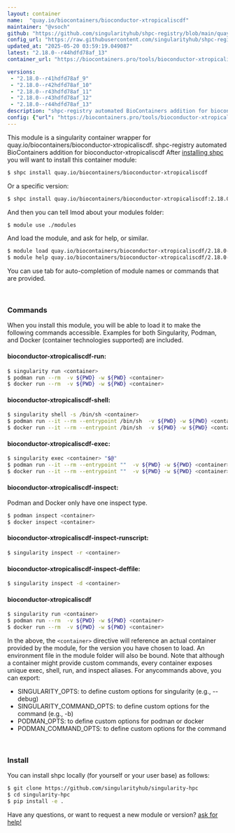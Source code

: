 ```yaml
---
layout: container
name:  "quay.io/biocontainers/bioconductor-xtropicaliscdf"
maintainer: "@vsoch"
github: "https://github.com/singularityhub/shpc-registry/blob/main/quay.io/biocontainers/bioconductor-xtropicaliscdf/container.yaml"
config_url: "https://raw.githubusercontent.com/singularityhub/shpc-registry/main/quay.io/biocontainers/bioconductor-xtropicaliscdf/container.yaml"
updated_at: "2025-05-20 03:59:19.049087"
latest: "2.18.0--r44hdfd78af_13"
container_url: "https://biocontainers.pro/tools/bioconductor-xtropicaliscdf"

versions:
 - "2.18.0--r41hdfd78af_9"
 - "2.18.0--r42hdfd78af_10"
 - "2.18.0--r43hdfd78af_11"
 - "2.18.0--r43hdfd78af_12"
 - "2.18.0--r44hdfd78af_13"
description: "shpc-registry automated BioContainers addition for bioconductor-xtropicaliscdf"
config: {"url": "https://biocontainers.pro/tools/bioconductor-xtropicaliscdf", "maintainer": "@vsoch", "description": "shpc-registry automated BioContainers addition for bioconductor-xtropicaliscdf", "latest": {"2.18.0--r44hdfd78af_13": "sha256:d03ee4535c7ba7a3b2cd75a6cb02a6aa2c36cf49747f8d9999415b303f8142c6"}, "tags": {"2.18.0--r41hdfd78af_9": "sha256:5d42e2b261697b8b6c2b8d3537f3a3ab3133f4f4565f4ffd1a89a813acb1f744", "2.18.0--r42hdfd78af_10": "sha256:ef5dacfe8a9aff3b0423b43311419dd81932f930495d7f52e8c21dbaa8833255", "2.18.0--r43hdfd78af_11": "sha256:5937dcb0b5eefadbed1c72a406c32f9c40e86c37fedcd1117200dcb87a97c64e", "2.18.0--r43hdfd78af_12": "sha256:e15702efb166d4b22452133f0b82e523d63429573aeab992fd6e94d429d9ce78", "2.18.0--r44hdfd78af_13": "sha256:d03ee4535c7ba7a3b2cd75a6cb02a6aa2c36cf49747f8d9999415b303f8142c6"}, "docker": "quay.io/biocontainers/bioconductor-xtropicaliscdf"}
---
```


This module is a singularity container wrapper for quay.io/biocontainers/bioconductor-xtropicaliscdf.
shpc-registry automated BioContainers addition for bioconductor-xtropicaliscdf
After [installing shpc](#install) you will want to install this container module:


```bash
$ shpc install quay.io/biocontainers/bioconductor-xtropicaliscdf
```

Or a specific version:

```bash
$ shpc install quay.io/biocontainers/bioconductor-xtropicaliscdf:2.18.0--r44hdfd78af_13
```

And then you can tell lmod about your modules folder:

```bash
$ module use ./modules
```

And load the module, and ask for help, or similar.

```bash
$ module load quay.io/biocontainers/bioconductor-xtropicaliscdf/2.18.0--r44hdfd78af_13
$ module help quay.io/biocontainers/bioconductor-xtropicaliscdf/2.18.0--r44hdfd78af_13
```

You can use tab for auto-completion of module names or commands that are provided.

<br>

### Commands

When you install this module, you will be able to load it to make the following commands accessible.
Examples for both Singularity, Podman, and Docker (container technologies supported) are included.

#### bioconductor-xtropicaliscdf-run:

```bash
$ singularity run <container>
$ podman run --rm  -v ${PWD} -w ${PWD} <container>
$ docker run --rm  -v ${PWD} -w ${PWD} <container>
```

#### bioconductor-xtropicaliscdf-shell:

```bash
$ singularity shell -s /bin/sh <container>
$ podman run --it --rm --entrypoint /bin/sh  -v ${PWD} -w ${PWD} <container>
$ docker run --it --rm --entrypoint /bin/sh  -v ${PWD} -w ${PWD} <container>
```

#### bioconductor-xtropicaliscdf-exec:

```bash
$ singularity exec <container> "$@"
$ podman run --it --rm --entrypoint ""  -v ${PWD} -w ${PWD} <container> "$@"
$ docker run --it --rm --entrypoint ""  -v ${PWD} -w ${PWD} <container> "$@"
```

#### bioconductor-xtropicaliscdf-inspect:

Podman and Docker only have one inspect type.

```bash
$ podman inspect <container>
$ docker inspect <container>
```

#### bioconductor-xtropicaliscdf-inspect-runscript:

```bash
$ singularity inspect -r <container>
```

#### bioconductor-xtropicaliscdf-inspect-deffile:

```bash
$ singularity inspect -d <container>
```



#### bioconductor-xtropicaliscdf

```bash
$ singularity run <container>
$ podman run --rm  -v ${PWD} -w ${PWD} <container>
$ docker run --rm  -v ${PWD} -w ${PWD} <container>
```


In the above, the `<container>` directive will reference an actual container provided
by the module, for the version you have chosen to load. An environment file in the
module folder will also be bound. Note that although a container
might provide custom commands, every container exposes unique exec, shell, run, and
inspect aliases. For anycommands above, you can export:

 - SINGULARITY_OPTS: to define custom options for singularity (e.g., --debug)
 - SINGULARITY_COMMAND_OPTS: to define custom options for the command (e.g., -b)
 - PODMAN_OPTS: to define custom options for podman or docker
 - PODMAN_COMMAND_OPTS: to define custom options for the command

<br>

### Install

You can install shpc locally (for yourself or your user base) as follows:

```bash
$ git clone https://github.com/singularityhub/singularity-hpc
$ cd singularity-hpc
$ pip install -e .
```

Have any questions, or want to request a new module or version? [ask for help!](https://github.com/singularityhub/singularity-hpc/issues)